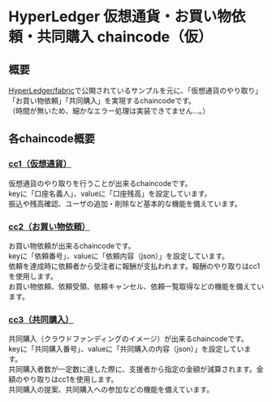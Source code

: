 # HyperLedger 仮想通貨・お買い物依頼・共同購入 chaincode（仮）

## 概要

[HyperLedger/fabric](https://github.com/hyperledger/fabric)で公開されているサンプルを元に、「仮想通貨のやり取り」「お買い物依頼」「共同購入」を実現するchaincodeです。       
（時間が無いため、細かなエラー処理は実装できてません…。）       


## 各chaincode概要

### [cc1（仮想通貨）](https://github.com/moritaku-92/go-chaincode/tree/master/skillgroup_cc1)

仮想通貨のやり取りを行うことが出来るchaincodeです。      
keyに「口座名義人」、valueに「口座残高」を設定しています。      
振込や残高確認、ユーザの追加・削除など基本的な機能を備えています。


### [cc2（お買い物依頼）](https://github.com/moritaku-92/go-chaincode/tree/master/skillgroup_cc2)

お買い物依頼が出来るchaincodeです。      
keyに「依頼番号」、valueに「依頼内容（json）」を設定しています。      
依頼を達成時に依頼者から受注者に報酬が支払われます。報酬のやり取りはcc1を使用します。      
お買い物依頼、依頼受領、依頼キャンセル、依頼一覧取得などの機能を備えています。     


### [cc3（共同購入）](https://github.com/moritaku-92/go-chaincode/tree/master/skillgroup_cc3)

共同購入（クラウドファンディングのイメージ）が出来るchaincodeです。  
keyに「共同購入番号」、valueに「共同購入の内容（json）」を設定しています。    
共同購入者数が一定数に達した際に、支援者から指定の金額が減算されます。金額のやり取りはcc1を使用します。       
共同購入の提案、共同購入への参加などの機能を備えています。


